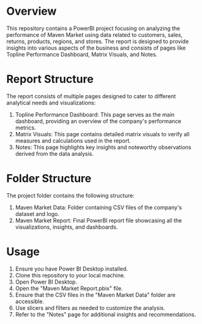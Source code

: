 # Overview
This repository contains a PowerBI project focusing on analyzing the performance of Maven Market using data related to customers, sales, returns, products, regions, and stores. The report is designed to provide insights into various aspects of the business and consists of pages like Topline Performance Dashboard, Matrix Visuals, and Notes.

# Report Structure

The report consists of multiple pages designed to cater to different analytical needs and visualizations:

1. Topline Performance Dashboard: This page serves as the main dashboard, providing an overview of the company's performance metrics.
2. Matrix Visuals: This page contains detailed matrix visuals to verify all measures and calculations used in the report.
3. Notes: This page highlights key insights and noteworthy observations derived from the data analysis.

# Folder Structure
The project folder contains the following structure:

1. Maven Market Data: Folder containing CSV files of the company's dataset and logo.
2. Maven Market Report: Final PowerBI report file showcasing all the visualizations, insights, and dashboards.

# Usage
1. Ensure you have Power BI Desktop installed.
2. Clone this repository to your local machine.
3. Open Power BI Desktop.
4. Open the "Maven Market Report.pbix" file.
5. Ensure that the CSV files in the "Maven Market Data" folder are accessible.
6. Use slicers and filters as needed to customize the analysis.
7. Refer to the "Notes" page for additional insights and recommendations.
